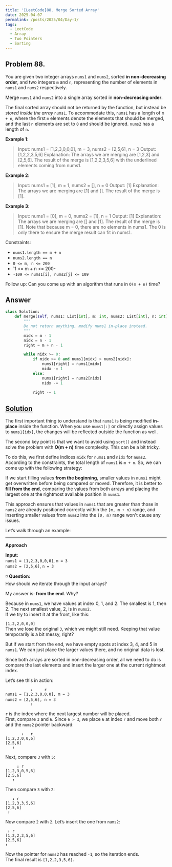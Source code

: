 ```yaml
---
title: '[LeetCode]88. Merge Sorted Array'
date: 2025-04-07
permalink: /posts/2025/04/Day-1/
tags:
  - LeetCode
  - Array
  - Two Pointers
  - Sorting
---
```


## Problem 88.

You are given two integer arrays `nums1` and `nums2`, sorted **in non-decreasing order**, and two integers `m` and `n`, representing the number of elements in `nums1` and `nums2` respectively.

Merge `nums1` and `nums2` into a single array sorted in **non-decreasing order**.

The final sorted array should not be returned by the function, but instead be _stored inside the array_ `nums1`. To accommodate this, `nums1` has a length of `m + n`, where the first `m` elements denote the elements that should be merged, and the last `n` elements are set to `0` and should be ignored. `nums2` has a length of `n`.

**Example 1**:
> Input: nums1 = [1,2,3,0,0,0], m = 3, nums2 = [2,5,6], n = 3
> Output: [1,2,2,3,5,6]
> Explanation: The arrays we are merging are [1,2,3] and [2,5,6].
> The result of the merge is [1,2,2,3,5,6] with the underlined elements coming from nums1.

**Example 2**:

> Input: nums1 = [1], m = 1, nums2 = [], n = 0
> Output: [1]
> Explanation: The arrays we are merging are [1] and [].
> The result of the merge is [1].

**Example 3**:

> Input: nums1 = [0], m = 0, nums2 = [1], n = 1
> Output: [1]
> Explanation: The arrays we are merging are [] and [1].
> The result of the merge is [1].
> Note that because m = 0, there are no elements in nums1. The 0 is only there to ensure the merge result can fit in nums1.

Constraints:

- `nums1.length == m + n`
- `nums2.length == n`
- `0 <= m, n <= 200`
- `1 <= m + n <= 200-
- `-109 <= nums1[i], nums2[j] <= 109`
 

Follow up: Can you come up with an algorithm that runs in `O(m + n)` time?

## Answer

```python
class Solution:
    def merge(self, nums1: List[int], m: int, nums2: List[int], n: int) -> None:
        """
        Do not return anything, modify nums1 in-place instead.
        """
        midx = m - 1
        nidx = n - 1
        right = m + n - 1

        while nidx >= 0:
            if midx >= 0 and nums1[midx] > nums2[nidx]:
                nums1[right] = nums1[midx]
                midx -= 1
            else:
                nums1[right] = nums2[nidx]
                nidx -= 1
            
            right -= 1
```

## [Solution](https://leetcode.com/problems/merge-sorted-array/solutions/5714203/video-simple-solution-coding-exercise)


The first important thing to understand is that `nums1` is being modified **in-place** inside the function. When you use `nums1[:]` or directly assign values to `nums1[idx]`, the changes will be reflected outside the function as well.

The second key point is that we want to avoid using `sort()` and instead solve the problem with **O(m + n)** time complexity. This can be a bit tricky.

To do this, we first define indices `midx` for `nums1` and `nidx` for `nums2`. According to the constraints, the total length of `nums1` is `m + n`. So, we can come up with the following strategy:  

If we start filling values **from the beginning**, smaller values in `nums1` might get overwritten before being compared or moved. Therefore, it is better to **fill from the end**, comparing the values from both arrays and placing the largest one at the rightmost available position in `nums1`.

This approach ensures that values in `nums1` that are greater than those in `nums2` are already positioned correctly within the `[m, m + n)` range, and inserting smaller values from `nums2` into the `[0, m)` range won't cause any issues.

Let’s walk through an example:

---

**Approach**

**Input:**  
`nums1 = [1,2,3,0,0,0]`, `m = 3`  
`nums2 = [2,5,6]`, `n = 3`

◽️ **Question:**  
How should we iterate through the input arrays?

My answer is: **from the end**. Why?

Because in `nums1`, we have values at index 0, 1, and 2. The smallest is 1, then 2. The next smallest value, 2, is in `nums2`.  
If we try to insert it at the front, like this:

`[1,2,2,0,0,0]`  
Then we lose the original `3`, which we might still need. Keeping that value temporarily is a bit messy, right?

But if we start from the end, we have empty spots at index 3, 4, and 5 in `nums1`. We can just place the larger values there, and no original data is lost.

Since both arrays are sorted in non-decreasing order, all we need to do is compare the last elements and insert the larger one at the current rightmost index.

Let’s see this in action:

```
           ↓     r
nums1 = [1,2,3,0,0,0], m = 3
nums2 = [2,5,6], n = 3　　　　　　　　　　　
           ↑
```

`r` is the index where the next largest number will be placed.  
First, compare `3` and `6`. Since `6 > 3`, we place `6` at index `r` and move both `r` and the `nums2` pointer backward:

```
       ↓   r
[1,2,3,0,0,6]
[2,5,6]
   ↑
```

Next, compare `3` with `5`:

```
     ↓ r
[1,2,3,0,5,6]
[2,5,6]
   ↑
```

Then compare `3` with `2`:

```
   ↓ r
[1,2,3,3,5,6]
[2,5,6]
 ↑
```

Now compare `2` with `2`. Let’s insert the one from `nums2`:

```
 ↓ r
[1,2,2,3,5,6]
[2,5,6]
↑
```

Now the pointer for `nums2` has reached `-1`, so the iteration ends.  
The final result is `[1,2,2,3,5,6]`.

